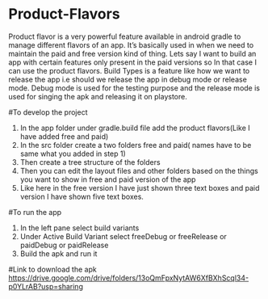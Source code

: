 # Product-Flavors

Product flavor is a very powerful feature available in android gradle to manage different flavors of an app.
It’s basically used in when we need to maintain the paid and free version kind of thing.
Lets say I want to build an app with certain features only present in the paid versions so In that case I can use the product flavors.
Build Types is a feature like how we want to release the app i.e should we release the app in debug mode or release mode.
Debug mode is used for the testing purpose and the release mode is used for singing the apk and releasing it on playstore.

#To develop the project
1) In the app folder under gradle.build file add the product flavors(Like I have added free and paid)
2) In the src folder create a two folders free and paid( names have to be same what you added in step 1)
3) Then create a tree structure of the folders
4) Then you can edit the layout files and other folders based on the things you want to show in free and paid version of the app
5) Like here in the free version I have just shown three text boxes and paid version I have shown five text boxes.

#To run the app
1) In the left pane select build variants
2) Under Active Build Variant select freeDebug or freeRelease or paidDebug or paidRelease
3) Build the apk and run it

#Link to download the apk
https://drive.google.com/drive/folders/13oQmFpxNytAW6XfBXhScql34-p0YLrAB?usp=sharing


